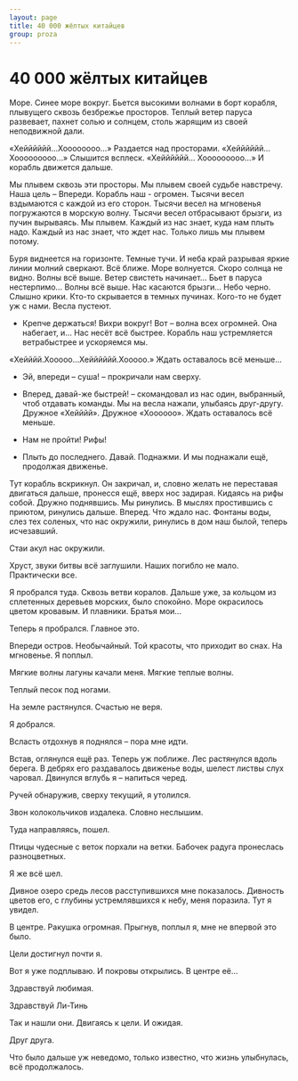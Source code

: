 ```yaml
---
layout: page
title: 40 000 жёлтых китайцев
group: proza
---
```


# 40 000 жёлтых китайцев

Море. Синее море вокруг. Бьется высокими волнами в борт корабля, плывущего сквозь безбрежье просторов. Теплый ветер паруса развевает, пахнет солью и солнцем, столь жарящим из своей неподвижной дали.

«Хейййййй…Хоооооооо…»
Раздается над просторами.
«Хейййййй…Хооооооооо…»
Слышится всплеск.
«Хейййййй… Хооооооооо…»
И корабль движется дальше.

Мы плывем сквозь эти просторы. Мы плывем своей судьбе навстречу. Наша цель – Впереди.
Корабль наш - огромен. Тысячи весел вздымаются с каждой из его сторон. Тысячи весел на мгновенья погружаются в морскую волну. Тысячи весел отбрасывают брызги, из пучин вырываясь.
Мы плывем. Каждый из нас знает, куда нам плыть надо. Каждый из нас знает, что ждет нас.  Только лишь мы плывем потому.

Буря виднеется на горизонте. Темные тучи. И неба край разрывая яркие линии молний сверкают. Всё ближе. Море волнуется. Скоро солнца не видно. Волны всё выше.
Ветер свистеть начинает… Бьет в паруса нестерпимо…
Волны всё выше. Нас касаются брызги...
Небо черно.
Слышно крики. Кто-то скрывается в темных пучинах. Кого-то не будет уж с нами. Весла пустеют.
- Крепче держаться!
Вихри вокруг!
Вот – волна всех огромней. Она набегает, и…
Нас несёт всё быстрее. Корабль наш устремляется ветрабыстрее и ускоряемся мы.

«Хейййй.Хооооо…Хейййййй.Хооооо.»
Ждать оставалось всё меньше…

- Эй, впереди – суша! – прокричали нам сверху.
- Вперед, давай-же быстрей! – скомандовал из нас один, выбранный, чтоб отдавать команды.
Мы на весла нажали, улыбаясь друг-другу.
Дружное «Хейййй».
Дружное «Хоооооо».
Ждать оставалось всё меньше.

- Нам не пройти! Рифы!
- Плыть до последнего. Давай. Поднажми.
И мы поднажали ещё, продолжая движенье.

Тут корабль вскрикнул. Он закричал, и, словно желать не переставая двигаться дальше, пронесся ещё, вверх нос задирая. Кидаясь на рифы собой.
Дружно поднявшись. Мы ринулись. В мыслях простившись с приютом, ринулись дальше. Вперед. Что ждало нас.
Фонтаны воды, слез тех соленых, что нас окружили, ринулись в дом наш былой, теперь исчезавший.

Стаи акул нас окружили.

Хруст, звуки битвы всё заглушили.
Наших погибло не мало. Практически все.


Я пробрался туда. Сквозь ветви коралов. Дальше уже, за кольцом из сплетенных деревьев морских, было спокойно.
Море окрасилось цветом кровавым. И плавники.
Братья мои…

Теперь я пробрался. Главное это.

Впереди остров. Необычайный. Той красоты, что приходит во снах. На мгновенье.
Я поплыл.

Мягкие волны лагуны качали меня. Мягкие теплые волны.

Теплый песок под ногами.

На земле растянулся. Счастью не веря.

Я добрался.

Всласть отдохнув я поднялся – пора мне идти.

Встав, оглянулся ещё раз. Теперь уж поближе.
Лес растянулся вдоль берега. В дебрях его раздавалось движенье воды, шелест листвы слух чаровал.
Двинулся вглубь я – напиться черед.

Ручей обнаружив, сверху текущий, я утолился.

Звон колокольчиков издалека. Словно неслышим.

Туда направляясь, пошел.

Птицы чудесные с веток порхали на ветки. Бабочек радуга пронеслась разноцветных.

Я же всё шел.

Дивное озеро средь лесов расступившихся мне показалось. Дивность цветов его, с глубины устремлявшихся к небу, меня поразила. Тут я увидел.

В центре. Ракушка огромная.
Прыгнув, поплыл я, мне не впервой это было.

Цели достигнул почти я.

Вот я уже подплываю. И покровы открылись. В центре её…

Здравствуй любимая.

Здравствуй Ли-Тинь

Так и нашли они.
Двигаясь к цели.
И ожидая.

Друг друга.


Что было дальше уж неведомо, только известно, что жизнь улыбнулась, всё продолжалось.
